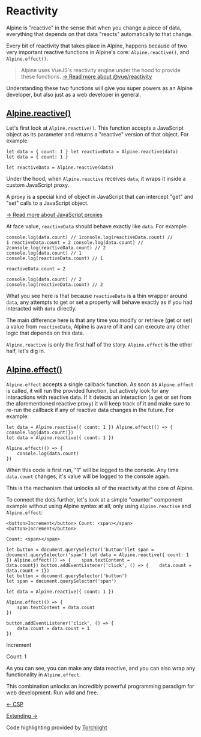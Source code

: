 Reactivity
==========

Alpine is "reactive" in the sense that when you change a piece of data, everything that depends on that data "reacts" automatically to that change.

Every bit of reactivity that takes place in Alpine, happens because of two very important reactive functions in Alpine's core: `Alpine.reactive()`, and `Alpine.effect()`.

> Alpine uses VueJS's reactivity engine under the hood to provide these functions. [→ Read more about @vue/reactivity](https://github.com/vuejs/vue-next/tree/master/packages/reactivity)

Understanding these two functions will give you super powers as an Alpine developer, but also just as a web developer in general.

[Alpine.reactive()](#alpine-reactive)
-------------------------------------

Let's first look at `Alpine.reactive()`. This function accepts a JavaScript object as its parameter and returns a "reactive" version of that object. For example:

    let data = { count: 1 } let reactiveData = Alpine.reactive(data)
    let data = { count: 1 }
    
    let reactiveData = Alpine.reactive(data)

Under the hood, when `Alpine.reactive` receives `data`, it wraps it inside a custom JavaScript proxy.

A proxy is a special kind of object in JavaScript that can intercept "get" and "set" calls to a JavaScript object.

[→ Read more about JavaScript proxies](https://developer.mozilla.org/en-US/docs/Web/JavaScript/Reference/Global_Objects/Proxy)

At face value, `reactiveData` should behave exactly like `data`. For example:

    console.log(data.count) // 1console.log(reactiveData.count) // 1 reactiveData.count = 2 console.log(data.count) // 2console.log(reactiveData.count) // 2
    console.log(data.count) // 1
    console.log(reactiveData.count) // 1
    
    reactiveData.count = 2
    
    console.log(data.count) // 2
    console.log(reactiveData.count) // 2

What you see here is that because `reactiveData` is a thin wrapper around `data`, any attempts to get or set a property will behave exactly as if you had interacted with `data` directly.

The main difference here is that any time you modify or retrieve (get or set) a value from `reactiveData`, Alpine is aware of it and can execute any other logic that depends on this data.

`Alpine.reactive` is only the first half of the story. `Alpine.effect` is the other half, let's dig in.

[Alpine.effect()](#alpine-effect)
---------------------------------

`Alpine.effect` accepts a single callback function. As soon as `Alpine.effect` is called, it will run the provided function, but actively look for any interactions with reactive data. If it detects an interaction (a get or set from the aforementioned reactive proxy) it will keep track of it and make sure to re-run the callback if any of reactive data changes in the future. For example:

    let data = Alpine.reactive({ count: 1 }) Alpine.effect(() => {    console.log(data.count)})
    let data = Alpine.reactive({ count: 1 })
    
    Alpine.effect(() => {
        console.log(data.count)
    })

When this code is first run, "1" will be logged to the console. Any time `data.count` changes, it's value will be logged to the console again.

This is the mechanism that unlocks all of the reactivity at the core of Alpine.

To connect the dots further, let's look at a simple "counter" component example without using Alpine syntax at all, only using `Alpine.reactive` and `Alpine.effect`:

    <button>Increment</button> Count: <span></span>
    <button>Increment</button>
    
    Count: <span></span>

    let button = document.querySelector('button')let span = document.querySelector('span') let data = Alpine.reactive({ count: 1 }) Alpine.effect(() => {    span.textContent = data.count}) button.addEventListener('click', () => {    data.count = data.count + 1})
    let button = document.querySelector('button')
    let span = document.querySelector('span')
    
    let data = Alpine.reactive({ count: 1 })
    
    Alpine.effect(() => {
        span.textContent = data.count
    })
    
    button.addEventListener('click', () => {
        data.count = data.count + 1
    })

Increment

Count: 1

As you can see, you can make any data reactive, and you can also wrap any functionality in `Alpine.effect`.

This combination unlocks an incredibly powerful programming paradigm for web development. Run wild and free.

[← CSP](/advanced/csp)

[Extending →](/advanced/extending)

Code highlighting provided by [Torchlight](https://torchlight.dev)